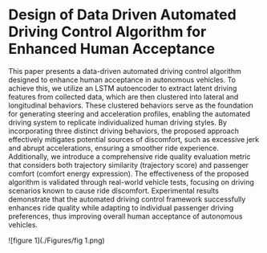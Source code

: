 # Design of Data Driven Automated Driving Control Algorithm for Enhanced Human Acceptance

This paper presents a data-driven automated driving control algorithm designed to enhance human acceptance in autonomous vehicles. To achieve this, we utilize an LSTM autoencoder to extract latent driving features from collected data, which are then clustered into lateral and longitudinal behaviors. These clustered behaviors serve as the foundation for generating steering and acceleration profiles, enabling the automated driving system to replicate individualized human driving styles. By incorporating three distinct driving behaviors, the proposed approach effectively mitigates potential sources of discomfort, such as excessive jerk and abrupt accelerations, ensuring a smoother ride experience. Additionally, we introduce a comprehensive ride quality evaluation metric that considers both trajectory similarity (trajectory score) and passenger comfort (comfort energy expression). The effectiveness of the proposed algorithm is validated through real-world vehicle tests, focusing on driving scenarios known to cause ride discomfort. Experimental results demonstrate that the automated driving control framework successfully enhances ride quality while adapting to individual passenger driving preferences, thus improving overall human acceptance of autonomous vehicles.

![figure 1](./Figures/fig 1.png)
